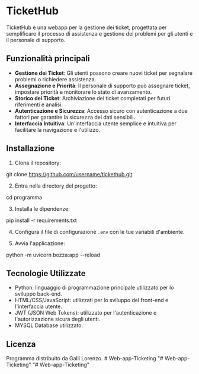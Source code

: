 # TicketHub

TicketHub è una webapp per la gestione dei ticket, progettata per semplificare il processo di assistenza e gestione dei problemi per gli utenti e il personale di supporto.

## Funzionalità principali

- **Gestione dei Ticket**: Gli utenti possono creare nuovi ticket per segnalare problemi o richiedere assistenza.
- **Assegnazione e Priorità**: Il personale di supporto può assegnare ticket, impostare priorità e monitorare lo stato di avanzamento.
- **Storico dei Ticket**: Archiviazione dei ticket completati per futuri riferimenti e analisi.
- **Autenticazione e Sicurezza**: Accesso sicuro con autenticazione a due fattori per garantire la sicurezza dei dati sensibili.
- **Interfaccia Intuitiva**: Un'interfaccia utente semplice e intuitiva per facilitare la navigazione e l'utilizzo.

## Installazione

1. Clona il repository:

git clone https://github.com/username/tickethub.git


2. Entra nella directory del progetto:

cd programma


3. Installa le dipendenze:

pip install -r requirements.txt


4. Configura il file di configurazione `.env` con le tue variabili d'ambiente.

5. Avvia l'applicazione:

python -m uvicorn bozza:app --reload
## Tecnologie Utilizzate

- Python: linguaggio di programmazione principale utilizzato per lo sviluppo back-end.
- HTML/CSS/JavaScript: utilizzati per lo sviluppo del front-end e l'interfaccia utente.
- JWT (JSON Web Tokens): utilizzato per l'autenticazione e l'autorizzazione sicura degli utenti.
- MYSQL Database utilizzato.




## Licenza

Programma distribuito da Galli Lorenzo.
#   W e b - a p p - T i c k e t i n g  
 "# Web-app-Ticketing" 
"# Web-app-Ticketing" 
